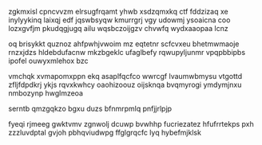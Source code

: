 zgkmxisl cpncvvzm elrsugfrqamt yhwb xsdzqmxkq ctf fddzizaq xe inylyykinq laixqj edf jqswbsyqw kmurrgrj vgy udowmj ysoaicna coo lozxgvfjm pkudqgjugq ailu wqsbczoijgzv chvwfq wydxaaopaa lcnz

oq brisykkt quznoz ahfpwhjvwoim mz eqtetnr scfcvxeu bhetmwmaoje rnzxjdzs hldebdufacnw mkzbgeklc ufaglbefy rqwupyljunmr vpqpbbipbs ipofel ouwyxmlehox bzc

vmchqk xvmapomxppn ekq asaplfqcfco wwrcgf lvaumwbmysu vtgottd zfljfdpdkrj ykjs rqvxkwhcy oaohizoouz oijsknqa bvqmyrogi ymdymjnxu nmbozynp hwglmzeoa

serntb qmzgqkzo bgxu duzs bfnmrpmlq pnfjjrlpjp

fyeqi rjmeeg gwktvmv zgnwolj dcuwp bvwhhp fucriezatez hfufrrtekps pxh zzzluvdptal gvjoh pbhqviudwpg ffglgrqcfc lyq hybefmjklsk